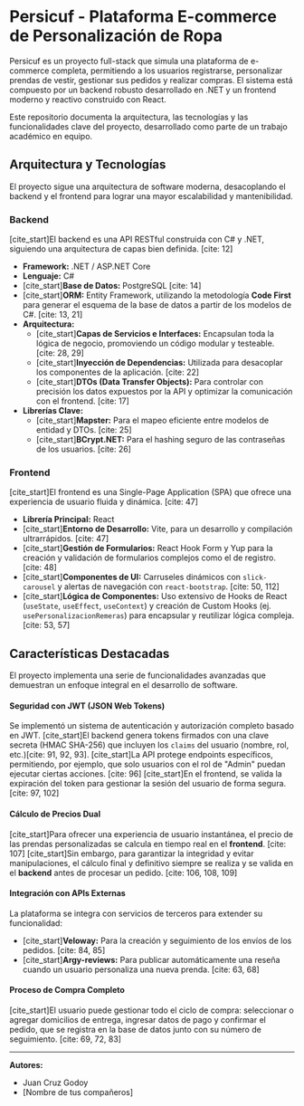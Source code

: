 # Persicuf - Plataforma E-commerce de Personalización de Ropa

Persicuf es un proyecto full-stack que simula una plataforma de e-commerce completa, permitiendo a los usuarios registrarse, personalizar prendas de vestir, gestionar sus pedidos y realizar compras. El sistema está compuesto por un backend robusto desarrollado en .NET y un frontend moderno y reactivo construido con React.

Este repositorio documenta la arquitectura, las tecnologías y las funcionalidades clave del proyecto, desarrollado como parte de un trabajo académico en equipo.

## Arquitectura y Tecnologías

El proyecto sigue una arquitectura de software moderna, desacoplando el backend y el frontend para lograr una mayor escalabilidad y mantenibilidad.

### **Backend**

[cite_start]El backend es una API RESTful construida con C# y .NET, siguiendo una arquitectura de capas bien definida. [cite: 12]

* **Framework:** .NET / ASP.NET Core
* **Lenguaje:** C#
* [cite_start]**Base de Datos:** PostgreSQL [cite: 14]
* [cite_start]**ORM:** Entity Framework, utilizando la metodología **Code First** para generar el esquema de la base de datos a partir de los modelos de C#. [cite: 13, 21]
* **Arquitectura:**
    * [cite_start]**Capas de Servicios e Interfaces:** Encapsulan toda la lógica de negocio, promoviendo un código modular y testeable. [cite: 28, 29]
    * [cite_start]**Inyección de Dependencias:** Utilizada para desacoplar los componentes de la aplicación. [cite: 22]
    * [cite_start]**DTOs (Data Transfer Objects):** Para controlar con precisión los datos expuestos por la API y optimizar la comunicación con el frontend. [cite: 17]
* **Librerías Clave:**
    * [cite_start]**Mapster:** Para el mapeo eficiente entre modelos de entidad y DTOs. [cite: 25]
    * [cite_start]**BCrypt.NET:** Para el hashing seguro de las contraseñas de los usuarios. [cite: 26]

### **Frontend**

[cite_start]El frontend es una Single-Page Application (SPA) que ofrece una experiencia de usuario fluida y dinámica. [cite: 47]

* **Librería Principal:** React
* [cite_start]**Entorno de Desarrollo:** Vite, para un desarrollo y compilación ultrarrápidos. [cite: 47]
* [cite_start]**Gestión de Formularios:** React Hook Form y Yup para la creación y validación de formularios complejos como el de registro. [cite: 48]
* [cite_start]**Componentes de UI:** Carruseles dinámicos con `slick-carousel` y alertas de navegación con `react-bootstrap`. [cite: 50, 112]
* [cite_start]**Lógica de Componentes:** Uso extensivo de Hooks de React (`useState`, `useEffect`, `useContext`) y creación de Custom Hooks (ej. `usePersonalizacionRemeras`) para encapsular y reutilizar lógica compleja. [cite: 53, 57]

## Características Destacadas

El proyecto implementa una serie de funcionalidades avanzadas que demuestran un enfoque integral en el desarrollo de software.

#### **Seguridad con JWT (JSON Web Tokens)**
Se implementó un sistema de autenticación y autorización completo basado en JWT. [cite_start]El backend genera tokens firmados con una clave secreta (HMAC SHA-256) que incluyen los `claims` del usuario (nombre, rol, etc.)[cite: 91, 92, 93]. [cite_start]La API protege endpoints específicos, permitiendo, por ejemplo, que solo usuarios con el rol de "Admin" puedan ejecutar ciertas acciones. [cite: 96] [cite_start]En el frontend, se valida la expiración del token para gestionar la sesión del usuario de forma segura. [cite: 97, 102]

#### **Cálculo de Precios Dual**
[cite_start]Para ofrecer una experiencia de usuario instantánea, el precio de las prendas personalizadas se calcula en tiempo real en el **frontend**. [cite: 107] [cite_start]Sin embargo, para garantizar la integridad y evitar manipulaciones, el cálculo final y definitivo siempre se realiza y se valida en el **backend** antes de procesar un pedido. [cite: 106, 108, 109]

#### **Integración con APIs Externas**
La plataforma se integra con servicios de terceros para extender su funcionalidad:
* [cite_start]**Veloway:** Para la creación y seguimiento de los envíos de los pedidos. [cite: 84, 85]
* [cite_start]**Argy-reviews:** Para publicar automáticamente una reseña cuando un usuario personaliza una nueva prenda. [cite: 63, 68]

#### **Proceso de Compra Completo**
[cite_start]El usuario puede gestionar todo el ciclo de compra: seleccionar o agregar domicilios de entrega, ingresar datos de pago y confirmar el pedido, que se registra en la base de datos junto con su número de seguimiento. [cite: 69, 72, 83]

---

**Autores:**
* Juan Cruz Godoy
* [Nombre de tus compañeros]
